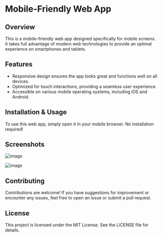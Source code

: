 
# Mobile-Friendly Web App

## Overview

This is a mobile-friendly web app designed specifically for mobile screens. It takes full advantage of modern web technologies to provide an optimal experience on smartphones and tablets.

## Features

- Responsive design ensures the app looks great and functions well on all devices.
- Optimized for touch interactions, providing a seamless user experience.
- Accessible on various mobile operating systems, including iOS and Android.

## Installation & Usage

To use this web app, simply open it in your mobile browser. No installation required!

## Screenshots

![image](https://github.com/xmarzz/Face2Face/assets/90947733/ea0594fd-05db-4097-bce3-487e1cb7d527)

![image](https://github.com/xmarzz/Face2Face/assets/90947733/ff442d86-0285-47c4-ad02-37852545e088)

## Contributing

Contributions are welcome! If you have suggestions for improvement or encounter any issues, feel free to open an issue or submit a pull request.

## License

This project is licensed under the MIT License. See the LICENSE file for details.
